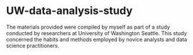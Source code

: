 # UW-data-analysis-study
The materials provided were compiled by myself as part of a study conducted by researchers at University of Washington Seattle. This study concerned the habits and methods employed by novice analysts and data science practitioners.
